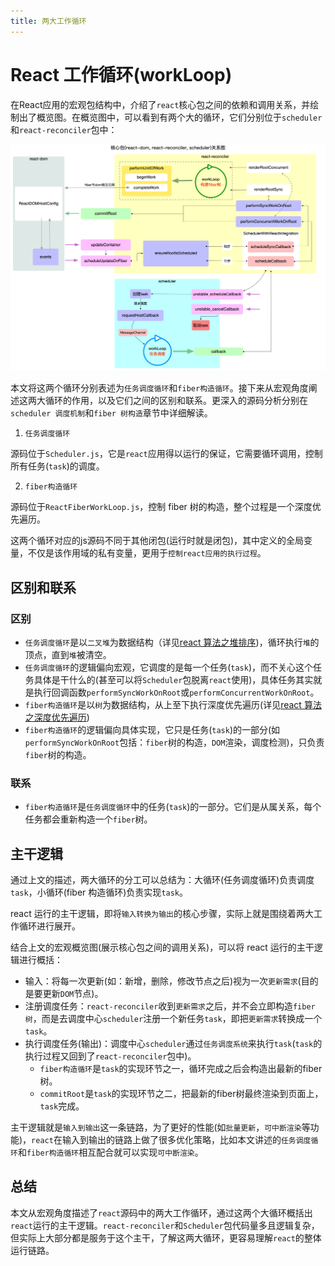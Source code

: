 ```yaml
---
title: 两大工作循环
---
```


# React 工作循环(workLoop)

在React应用的宏观包结构中，介绍了`react`核心包之间的依赖和调用关系，并绘制出了概览图。在概览图中，可以看到有两个大的循环，它们分别位于`scheduler`和`react-reconciler`包中：

![](https://raw.githubusercontent.com/yuhongjing/img-folder/master/img/core-packages.c2850581.png)

本文将这两个循环分别表述为`任务调度循环`和`fiber构造循环`。接下来从宏观角度阐述这两大循环的作用，以及它们之间的区别和联系。更深入的源码分析分别在`scheduler 调度机制`和`fiber 树构造`章节中详细解读。

1. `任务调度循环`

源码位于`Scheduler.js`，它是`react`应用得以运行的保证，它需要循环调用，控制所有任务(`task`)的调度。

2. `fiber构造循环`

源码位于`ReactFiberWorkLoop.js`，控制 fiber 树的构造，整个过程是一个深度优先遍历。

这两个循环对应的js源码不同于其他闭包(运行时就是闭包)，其中定义的全局变量，不仅是该作用域的私有变量，更用于`控制react应用的执行过程`。

## 区别和联系

### 区别

* `任务调度循环`是以`二叉堆`为数据结构（详见[react 算法之堆排序](./堆排序))，循环执行`堆`的顶点，直到`堆`被清空。
* `任务调度循环`的逻辑偏向宏观，它调度的是每一个任务(`task`)，而不关心这个任务具体是干什么的(甚至可以将`Scheduler`包脱离`react`使用)，具体任务其实就是执行回调函数`performSyncWorkOnRoot`或`performConcurrentWorkOnRoot`。
* `fiber构造循环`是以`树`为数据结构，从上至下执行深度优先遍历(详见[react 算法之深度优先遍历](./深度优先遍历))
* `fiber构造循环`的逻辑偏向具体实现，它只是任务(`task`)的一部分(如`performSyncWorkOnRoot`包括：`fiber`树的构造，`DOM`渲染，调度检测)，只负责`fiber`树的构造。

### 联系

* `fiber构造循环`是`任务调度循环`中的任务(`task`)的一部分。它们是从属关系，每个任务都会重新构造一个`fiber`树。

## 主干逻辑

通过上文的描述，两大循环的分工可以总结为：大循环(任务调度循环)负责调度`task`，小循环(fiber 构造循环)负责实现`task`。

react 运行的主干逻辑，即将`输入转换为输出`的核心步骤，实际上就是围绕着两大工作循环进行展开。

结合上文的宏观概览图(展示核心包之间的调用关系)，可以将 react 运行的主干逻辑进行概括：

* 输入：将每一次更新(如：新增，删除，修改节点之后)视为一次`更新需求`(目的是要更新`DOM`节点)。
* 注册调度任务：`react-reconciler`收到`更新需求`之后，并不会立即构造`fiber树`，而是去调度中心`scheduler`注册一个新任务`task`，即把`更新需求`转换成一个`task`。
* 执行调度任务(输出)：调度中心`scheduler`通过`任务调度系统`来执行`task`(`task`的执行过程又回到了`react-reconciler`包中)。
  * `fiber构造循环`是`task`的实现环节之一，循环完成之后会构造出最新的fiber树。
  * `commitRoot`是`task`的实现环节之二，把最新的fiber树最终渲染到页面上，`task`完成。

主干逻辑就是`输入到输出`这一条链路，为了更好的性能(如`批量更新`，`可中断渲染`等功能)，`react`在输入到输出的链路上做了很多优化策略，比如本文讲述的`任务调度循环`和`fiber构造循环`相互配合就可以实现`可中断渲染`。

## 总结

本文从宏观角度描述了`react`源码中的两大工作循环，通过这两个大循环概括出`react`运行的主干逻辑。`react-reconciler`和`Scheduler`包代码量多且逻辑复杂，但实际上大部分都是服务于这个主干，了解这两大循环，更容易理解`react`的整体运行链路。


